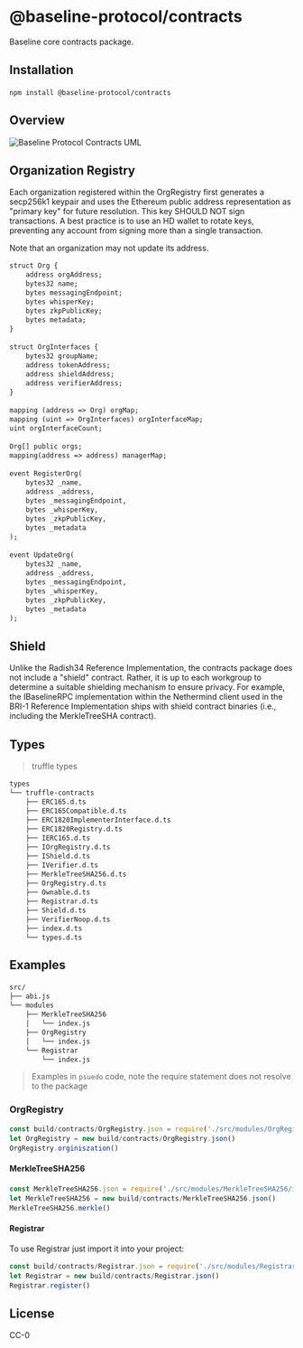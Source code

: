 # @baseline-protocol/contracts

Baseline core contracts package.

## Installation

`npm install @baseline-protocol/contracts`

## Overview

<img src="/docs/contracts.svg" 
      alt="Baseline Protocol Contracts UML" 
      srcset="/docs/contracts.svg"
      sizes="(max-width: 600px) 600px">

## Organization Registry

Each organization registered within the OrgRegistry first generates a secp256k1 keypair and uses the Ethereum public address representation as "primary key" for future resolution. This key SHOULD NOT sign transactions. A best practice is to use an HD wallet to rotate keys, preventing any account from signing more than a single transaction.

Note that an organization may not update its address.

```solidity
struct Org {
    address orgAddress;
    bytes32 name;
    bytes messagingEndpoint;
    bytes whisperKey;
    bytes zkpPublicKey;
    bytes metadata;
}

struct OrgInterfaces {
    bytes32 groupName;
    address tokenAddress;
    address shieldAddress;
    address verifierAddress;
}

mapping (address => Org) orgMap;
mapping (uint => OrgInterfaces) orgInterfaceMap;
uint orgInterfaceCount;

Org[] public orgs;
mapping(address => address) managerMap;

event RegisterOrg(
    bytes32 _name,
    address _address,
    bytes _messagingEndpoint,
    bytes _whisperKey,
    bytes _zkpPublicKey,
    bytes _metadata
);

event UpdateOrg(
    bytes32 _name,
    address _address,
    bytes _messagingEndpoint,
    bytes _whisperKey,
    bytes _zkpPublicKey,
    bytes _metadata
);
```

## Shield

Unlike the Radish34 Reference Implementation, the contracts package does not include a "shield" contract. Rather, it is up to each workgroup to determine a suitable shielding mechanism to ensure privacy. For example, the IBaselineRPC implementation within the Nethermind client used in the BRI-1 Reference Implementation ships with shield contract binaries (i.e., including the MerkleTreeSHA contract).

## Types

> truffle types

```
types
└── truffle-contracts
    ├── ERC165.d.ts
    ├── ERC165Compatible.d.ts
    ├── ERC1820ImplementerInterface.d.ts
    ├── ERC1820Registry.d.ts
    ├── IERC165.d.ts
    ├── IOrgRegistry.d.ts
    ├── IShield.d.ts
    ├── IVerifier.d.ts
    ├── MerkleTreeSHA256.d.ts
    ├── OrgRegistry.d.ts
    ├── Ownable.d.ts
    ├── Registrar.d.ts
    ├── Shield.d.ts
    ├── VerifierNoop.d.ts
    ├── index.d.ts
    └── types.d.ts
```

## Examples

```
src/
├── abi.js
└── modules
    ├── MerkleTreeSHA256
    │   └── index.js
    ├── OrgRegistry
    │   └── index.js
    └── Registrar
        └── index.js
```

> Examples in `psuedo` code, note the require statement does not resolve to the package

### OrgRegistry


```javascript
const build/contracts/OrgRegistry.json = require('./src/modules/OrgRegistry/index.js')
let OrgRegistry = new build/contracts/OrgRegistry.json()
OrgRegistry.orginiszation()
```

#### MerkleTreeSHA256

```javascript
const MerkleTreeSHA256.json = require('./src/modules/MerkleTreeSHA256/index.js')
let MerkleTreeSHA256 = new build/contracts/MerkleTreeSHA256.json()
MerkleTreeSHA256.merkle()
```

#### Registrar

To use Registrar just import it into your project:

```javascript
const build/contracts/Registrar.json = require('./src/modules/Registrar/index.js')
let Registrar = new build/contracts/Registrar.json()
Registrar.register()
```

## License

CC-0
